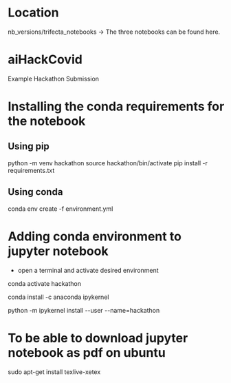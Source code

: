 # Location
nb_versions/trifecta_notebooks -> The three notebooks can be found here.

# aiHackCovid
Example Hackathon Submission

# Installing the conda requirements for the notebook
## Using pip
python -m venv hackathon
source hackathon/bin/activate
pip install -r requirements.txt

## Using conda
conda env create -f environment.yml

# Adding conda environment to jupyter notebook
 - open a terminal and activate desired environment
 
conda activate hackathon

conda install -c anaconda ipykernel

python -m ipykernel install --user --name=hackathon

# To be able to download jupyter notebook as pdf on ubuntu
sudo apt-get install texlive-xetex
